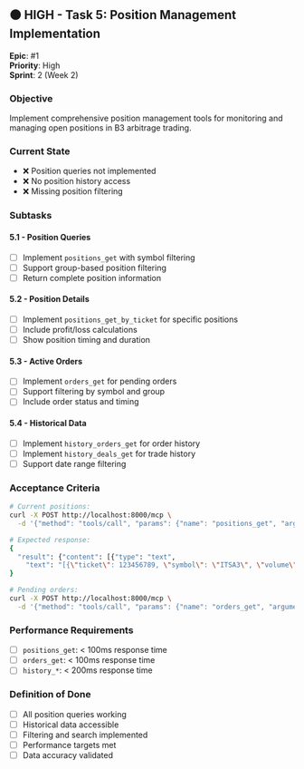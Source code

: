 ## 🟠 HIGH - Task 5: Position Management Implementation

**Epic**: #1  
**Priority**: High  
**Sprint**: 2 (Week 2)

### **Objective**
Implement comprehensive position management tools for monitoring and managing open positions in B3 arbitrage trading.

### **Current State**
- ❌ Position queries not implemented
- ❌ No position history access
- ❌ Missing position filtering

### **Subtasks**

#### **5.1 - Position Queries**
- [ ] Implement `positions_get` with symbol filtering
- [ ] Support group-based position filtering
- [ ] Return complete position information

#### **5.2 - Position Details**
- [ ] Implement `positions_get_by_ticket` for specific positions
- [ ] Include profit/loss calculations
- [ ] Show position timing and duration

#### **5.3 - Active Orders**
- [ ] Implement `orders_get` for pending orders
- [ ] Support filtering by symbol and group
- [ ] Include order status and timing

#### **5.4 - Historical Data**
- [ ] Implement `history_orders_get` for order history
- [ ] Implement `history_deals_get` for trade history
- [ ] Support date range filtering

### **Acceptance Criteria**

```bash
# Current positions:
curl -X POST http://localhost:8000/mcp \
  -d '{"method": "tools/call", "params": {"name": "positions_get", "arguments": {"symbol": "ITSA3"}}}'

# Expected response:
{
  "result": {"content": [{"type": "text", 
    "text": "[{\"ticket\": 123456789, \"symbol\": \"ITSA3\", \"volume\": 100, \"type\": \"POSITION_TYPE_BUY\", \"price_open\": 8.46, \"price_current\": 8.48, \"profit\": 2.00, \"time\": \"2025-01-25T10:25:00.000Z\"}]"}]}
}

# Pending orders:
curl -X POST http://localhost:8000/mcp \
  -d '{"method": "tools/call", "params": {"name": "orders_get", "arguments": {}}}'
```

### **Performance Requirements**
- [ ] `positions_get`: < 100ms response time
- [ ] `orders_get`: < 100ms response time
- [ ] `history_*`: < 200ms response time

### **Definition of Done**
- [ ] All position queries working
- [ ] Historical data accessible
- [ ] Filtering and search implemented
- [ ] Performance targets met
- [ ] Data accuracy validated